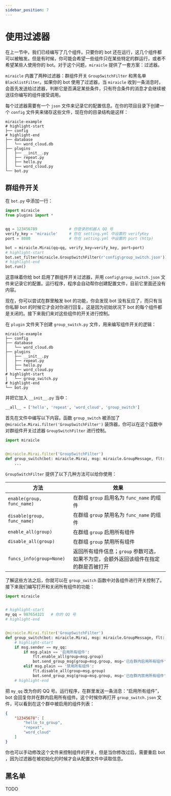 ```yaml
---
sidebar_position: 7
---
```


# 使用过滤器

在上一节中，我们已经编写了几个组件。只要你的 bot 还在运行，这几个组件都可以被触发。但是有时候，你可能会希望一些组件只在某些特定的群运行，或者不希望某些人使用你的 bot。对于这个问题，`miraicle` 提供了一套方案：过滤器。

`miraicle` 内置了两种过滤器：群组件开关 `GroupSwitchFilter` 和黑名单 `BlacklistFilter`。如果你的 bot 使用了过滤器，当 `miraicle` 收到一条消息时，会首先发送给过滤器，判断它是否满足某些条件，只有符合条件的消息才会继续被送往你编写的组件接受调用。

每个过滤器需要有一个 `json` 文件来记录它的配置信息。在你的项目目录下创建一个 `config` 文件夹来储存这些文件，现在你的目录结构是这样：

``` text
miraicle-example
# highlight-start
├── config
# highlight-end
├── database
│   └── word_cloud.db
├── plugins
│   ├── __init__.py
│   ├── repeat.py
│   ├── hello.py
│   └── word_cloud.py
└── bot.py
```

## 群组件开关

在 `bot.py` 中添加一行：

``` python title='bot.py'
import miraicle
from plugins import *


qq = 123456789              # 你登录的机器人 QQ 号
verify_key = 'miraicle'     # 你在 setting.yml 中设置的 verifyKey
port = 8080                 # 你在 setting.yml 中设置的 port (http)

bot = miraicle.Mirai(qq=qq, verify_key=verify_key, port=port)
# highlight-start
bot.set_filter(miraicle.GroupSwitchFilter(r'config\group_switch.json'))
# highlight-end
bot.run()
```

这意味着你给 bot 启用了群组件开关过滤器，并用 `config\group_switch.json` 文件来记录它的配置。运行程序，程序会自动帮你创建配置文件，目前它里面还没有内容。

现在，你可以尝试在群里触发 bot 的功能，你会发现 bot 没有反应了，而只有当你私聊 bot 的时候它才会对你进行回复。这是因为初始状况下 bot 的每个组件都是关闭的。接下来我们来对这些组件的开关进行控制。

在 `plugin` 文件夹下创建 `group_switch.py` 文件，用来编写组件开关的逻辑：

``` text
miraicle-example
├── config
├── database
│   └── word_cloud.db
├── plugins
│   ├── __init__.py
│   ├── repeat.py
│   ├── hello.py
│   └── word_cloud.py
# highlight-start
│   └── group_switch.py
# highlight-end
└── bot.py
```

并把它加入 `__init__.py` 当中：

``` python title='__init__.py'
__all__ = ['hello', 'repeat', 'word_cloud', 'group_switch']
```

首先在文件中编写以下内容。函数 `group_switch` 被添加了 `@miraicle.Mirai.filter('GroupSwitchFilter')` 装饰器，你可以在这个函数中对群组件开关过滤器 `GroupSwitchFilter` 进行控制。

``` python title='group_switch.py'
import miraicle


@miraicle.Mirai.filter('GroupSwitchFilter')
def group_switch(bot: miraicle.Mirai, msg: miraicle.GroupMessage, flt: miraicle.GroupSwitchFilter):
    ...
```

`GroupSwitchFilter` 提供了以下几种方法可以给你使用：

|  方法  | 效果  |
|  ----  | ----  |
|  `enable(group, func_name)`  |  在群组 `group` 启用名为 `func_name` 的组件  |
|  `disable(group, func_name)`  |  在群组 `group` 禁用名为 `func_name` 的组件  |
|  `enable_all(group)`  |  在群组 `group` 启用所有组件  |
|  `disable_all(group)`  |  在群组 `group` 禁用所有组件  |
|  `funcs_info(group=None)`  |  返回所有组件信息；`group` 参数可选，如果不为空，会额外返回该组件在指定的群是否被打开  |

了解这些方法之后，你就可以在 `group_switch` 函数中对各组件进行开关控制了。接下来我们编写打开和关闭所有组件的功能：

``` python title='group_switch.py'
import miraicle


# highlight-start
my_qq = 987654321   # 你的 QQ 号
# highlight-end


@miraicle.Mirai.filter('GroupSwitchFilter')
def group_switch(bot: miraicle.Mirai, msg: miraicle.GroupMessage, flt: miraicle.GroupSwitchFilter):
    # highlight-start
    if msg.sender == my_qq:
        if msg.plain == '启用所有组件':
            flt.enable_all(group=msg.group)
            bot.send_group_msg(group=msg.group, msg='已在群内启用所有组件', quote=msg.id)
        elif msg.plain == '禁用所有组件':
            flt.disable_all(group=msg.group)
            bot.send_group_msg(group=msg.group, msg='已在群内禁用所有组件', quote=msg.id)
    # highlight-end
```

把 `my_qq` 改为你的 QQ 号。运行程序，在群里发送一条消息：“启用所有组件”，bot 会回复你并在群内启用所有组件。这个时候你再打开 `group_switch.json` 文件，可以看到在这个群中被启用的组件列表：

``` json
{
    "12345678": [
        "hello_to_group",
        "repeat",
        "word_cloud"
    ]
}
```

你也可以手动修改这个文件来控制组件的开关，但是当你修改过后，需要重启 bot ，因为过滤器在被初始化的时候才会从配置文件中读取信息。

## 黑名单

TODO
